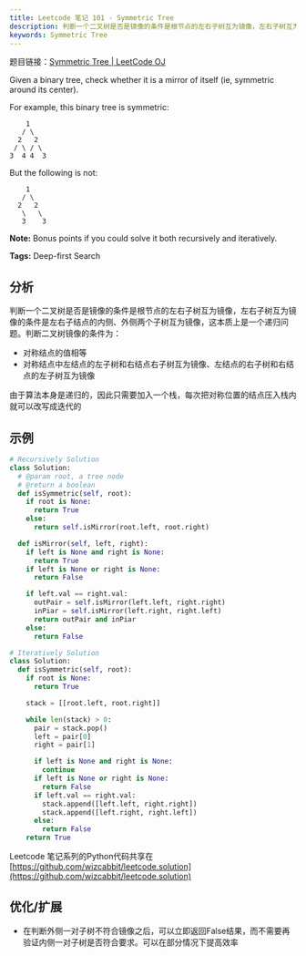 ```yaml
---
title: Leetcode 笔记 101 - Symmetric Tree
description: 判断一个二叉树是否是镜像的条件是根节点的左右子树互为镜像，左右子树互为镜像的条件是左右子结点的内侧、外侧两个子树互为镜像，这本质上是一个递归问题。
keywords: Symmetric Tree
---
```


题目链接：[Symmetric Tree | LeetCode OJ](https://oj.leetcode.com/problems/symmetric-tree/)

Given a binary tree, check whether it is a mirror of itself (ie, symmetric around its center).

For example, this binary tree is symmetric:

        1
       / \
      2   2
     / \ / \
    3  4 4  3

But the following is not:

        1
       / \
      2   2
       \   \
       3    3

**Note:**
Bonus points if you could solve it both recursively and iteratively.

**Tags:** Deep-first Search

## 分析

判断一个二叉树是否是镜像的条件是根节点的左右子树互为镜像，左右子树互为镜像的条件是左右子结点的内侧、外侧两个子树互为镜像，这本质上是一个递归问题。判断二叉树镜像的条件为：

+ 对称结点的值相等
+ 对称结点中左结点的左子树和右结点右子树互为镜像、左结点的右子树和右结点的左子树互为镜像

由于算法本身是递归的，因此只需要加入一个栈，每次把对称位置的结点压入栈内就可以改写成迭代的

## 示例

```python
# Recursively Solution
class Solution:
  # @param root, a tree node
  # @return a boolean
  def isSymmetric(self, root):
    if root is None:
      return True
    else:
      return self.isMirror(root.left, root.right)

  def isMirror(self, left, right):
    if left is None and right is None:
      return True
    if left is None or right is None:
      return False

    if left.val == right.val:
      outPair = self.isMirror(left.left, right.right)
      inPiar = self.isMirror(left.right, right.left)
      return outPair and inPiar
    else:
      return False

# Iteratively Solution
class Solution:
  def isSymmetric(self, root):
    if root is None:
      return True

    stack = [[root.left, root.right]]

    while len(stack) > 0:
      pair = stack.pop()
      left = pair[0]
      right = pair[1]

      if left is None and right is None:
        continue
      if left is None or right is None:
        return False
      if left.val == right.val:
        stack.append([left.left, right.right])
        stack.append([left.right, right.left])
      else:
        return False
    return True
```

Leetcode 笔记系列的Python代码共享在[https://github.com/wizcabbit/leetcode.solution](https://github.com/wizcabbit/leetcode.solution)

## 优化/扩展

+ 在判断外侧一对子树不符合镜像之后，可以立即返回False结果，而不需要再验证内侧一对子树是否符合要求。可以在部分情况下提高效率
